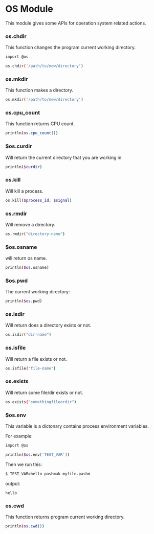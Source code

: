 # OS Module
This module gives some APIs for operation system related actions.

### os.chdir
This function changes the program current working directory.

```bash
import @os

os.chdir('/path/to/new/directory')
```

### os.mkdir
This function makes a directory.

```bash
os.mkdir('/path/to/new/directory')
```

### os.cpu_count
This function returns CPU count.

```bash
println(os.cpu_count())
```
### $os.curdir

Will return the current directory that you are working in

```bash
println($curdir)
```

### os.kill

Will kill a process.

```bash
os.kill($process_id, $signal)
```

### os.rmdir
Will remove a directory.

```bash
os.rmdir("directory-name")
```

### $os.osname

will return os name.

```bash
println($os.osname)
```

### $os.pwd
The current working directory:

```bash
println($os.pwd)
```

### os.isdir

Will return does a directory exists or not.

```bash
os.isdir("dir-name")
```

### os.isfile

Will return a file exists or not.

```bash
os.isfile("file-name")
```

### os.exists

Will return some file/dir exists or not.

```bash
os.exists("somethingfileordir")
```

### $os.env
This variable is a dictonary contains process environment variables.

For example:

```bash
import @os

println($os.env['TEST_VAR'])
```

Then we run this:

```bash
$ TEST_VAR=hello pashmak myfile.pashm
```

output:

```
hello
```

### os.cwd
This function returns program current working directory.

```bash
println(os.cwd())
```
